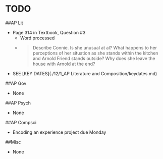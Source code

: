 # TODO

##AP Lit  
- Page 314 in Textbook, Question #3
    * Word processed
    * >Describe Connie. Is she unusual at al? What happens to her perceptions of her situation as she stands within the kitchen and Arnold Friend stands outside?  Why does she leave the house with Arnold at the end?
- SEE [KEY DATES](./12/1_AP Literature and Composition/keydates.md)

##AP Gov  
- None

##AP Psych
- None

##AP Compsci
- Encoding an experience project due Monday

##Misc
- None
